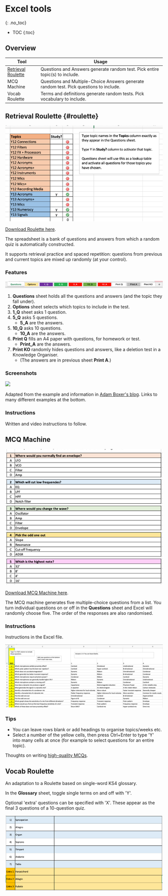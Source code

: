 # Excel tools
{: .no_toc}

- TOC
{:toc}

## Overview

| Tool | Usage |
| ---- | ----- |
| [Retrieval Roulette](#roulette) | Questions and Answers generate random test. Pick entire topic(s) to include. |
| MCQ Machine | Questions and Multiple-Choice Answers generate random test. Pick questions to include.  |
| Vocab Roulette | Terms and definitions generate random tests. Pick vocabulary to include. |



## Retrieval Roulette {#roulette}

![](img/roulette.png)

[Download Roulette here](roulette.xlsx).

The spreadsheet is a bank of questions and answers from which a random quiz is automatically constructed.

It supports retrieval practice and spaced repetition: questions from previous and current topics are mixed up randomly (at your control).

### Features

![](img/roulette2.png)

1. **Questions** sheet holds all the questions and answers (and the topic they fall under).
2. **Options** sheet selects which topics to include in the test.
3. **1_Q** sheet asks 1 question.
4. **5_Q** asks 5 questions. 
	* **5_A** are the answers.
5. **10_Q** asks 10 questions. 
	* **10_A** are the answers.
4. **Print Q** fills an A4 paper with questions, for homework or test.
	* **Print_A** are the answers.
5. **Print KO** randomly hides questions and answers, like a deletion test in a Knowledge Organiser. 
	* (The answers are in previous sheet **Print A**.)


### Screenshots

![](roulette.png)


Adapted from the example and information in [Adam Boxer's blog](https://achemicalorthodoxy.wordpress.com/2018/08/18/retrieval-roulettes/). Links to many different examples at the bottom.

### Instructions

Written and video instructions to follow.

## MCQ Machine

![](img/mcq.png)

[Download MCQ Machine here](MCQmachine.xlsx).

The MCQ machine generates five multiple-choice questions from a list. You turn individual questions on or off in the **Questions** sheet and Excel will randomly choose five. The order of the responses are also randomised.

### Instructions

Instructions in the Excel file.

![](img/mcq2.png)

### Tips

* You can leave rows blank or add headings to organise topics/weeks etc.
* Select a number of the yellow cells, then press Ctrl+Enter to type 'Y' into many cells at once (for example to select questions for an entire topic).

Thoughts on writing [high-quality MCQs](https://testing.byu.edu/handbooks/14%20Rules%20for%20Writing%20Multiple-Choice%20Questions.pdf).


## Vocab Roulette

An adaptation to a Roulette based on single-word KS4 glossary.

In the **Glossary** sheet, toggle single terms on and off with 'Y'.

Optional 'extra' questions can be specified with 'X'. These appear as the final 3 questions of a 10-question quiz.

![](img/ext.png)



